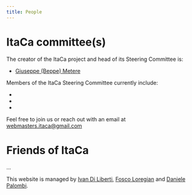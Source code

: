 ```yaml
---
title: People
---
```

# ItaCa committee(s)

The creator of the ItaCa project and head of its Steering Committee is:

- [Giuseppe (Beppe) Metere](http://math.unipa.it/metere)

Members of the ItaCa Steering Committee currently include:

- 
- 
- 

Feel free to join us or reach out with an email at [webmasters.itaca@gmail.com](mailto:webmasters.itaca@gmail.com)

# Friends of ItaCa

...






This website is managed by [Ivan Di Liberti](https://diliberti.github.io), [Fosco Loregian](https://tetrapharmakon.github.io) and [Daniele Palombi](https://dpl0a.github.io). 

